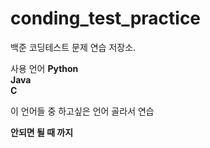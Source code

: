 # conding_test_practice
백준 코딩테스트 문제 연습 저장소.  

사용 언어
**Python**  
**Java**  
**C**  

이 언어들 중 하고싶은 언어 골라서 연습  

**안되면 될 때 까지**